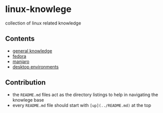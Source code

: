 # linux-knowlege

collection of linux related knowledge

## Contents

* [general knowledge](./general/README.md)
* [fedora](./fedora/README.md)
* [manjaro](./manjaro/README.md)
* [desktop environments](./desktop-environments/README.md)

## Contribution

* the `README.md` files act as the directory listings to help in navigating the knowlege base
* every `README.md` file should start with `[up](../README.md)` at the top